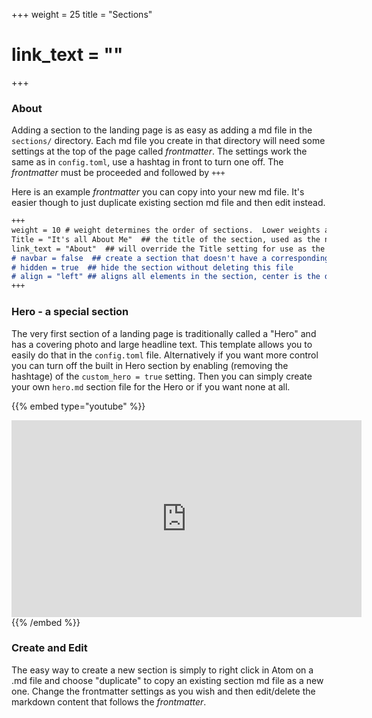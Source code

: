 +++
weight = 25
title = "Sections"
# link_text = ""
+++

### About

Adding a section to the landing page is as easy as adding a md file in the ```sections/``` directory.  Each md file you create in that directory will need some settings at the top of the page called *frontmatter*.  The settings work the same as in ```config.toml```, use a hashtag in front to turn one off.  The *frontmatter* must be proceeded and followed by ```+++```

Here is an example *frontmatter* you can copy into your new md file.  It's easier though to just duplicate existing section md file and then edit instead.

``` md
+++
weight = 10 # weight determines the order of sections.  Lower weights are first
Title = "It's all About Me"  ## the title of the section, used as the navbar link by default
link_text = "About"  ## will override the Title setting for use as the navbar link text
# navbar = false  ## create a section that doesn't have a corresponding navbar menu item...like a footer or hero
# hidden = true  ## hide the section without deleting this file
# align = "left" ## aligns all elements in the section, center is the default
+++
```

### Hero - a special section

The very first section of a landing page is traditionally called a "Hero" and has a covering photo and large headline text.  This template allows you to easily do that in the ```config.toml``` file.  Alternatively if you want more control you can turn off the built in Hero section by enabling (removing the hashtage) of the  ```custom_hero = true``` setting.  Then you can simply create your own ```hero.md``` section file for the Hero or if you want none at all.

{{% embed type="youtube" %}}
<iframe width="560" height="315" src="https://www.youtube.com/embed/apsPpim4XE4" frameborder="0" allowfullscreen></iframe>
{{% /embed  %}}

### Create and Edit

The easy way to create a new section is simply to right click in Atom on a .md file and choose "duplicate" to copy an existing section md file as a new one.  Change the frontmatter settings as you wish and then edit/delete the markdown content that follows the *frontmatter*.

